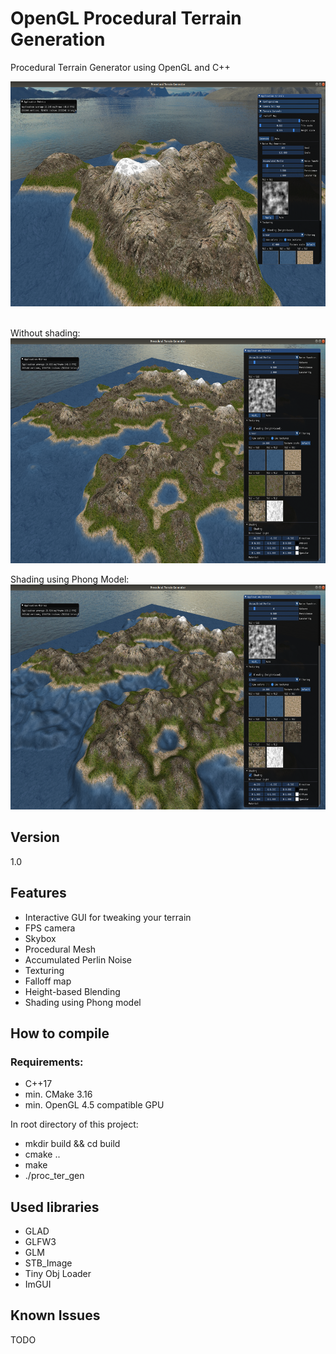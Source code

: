 # OpenGL Procedural Terrain Generation
Procedural Terrain Generator using OpenGL and C++

<img src="images/version_1_0.png" width="640" height="360">

<br/>Without shading:<br/>
<img src="images/non_shaded.png" width="640" height="360">

Shading using Phong Model:<br/>
<img src="images/shaded.png" width="640" height="360">

## Version
1.0

## Features
* Interactive GUI for tweaking your terrain
* FPS camera
* Skybox
* Procedural Mesh
* Accumulated Perlin Noise
* Texturing
* Falloff map
* Height-based Blending
* Shading using Phong model

## How to compile

### Requirements:
* C++17
* min. CMake 3.16
* min. OpenGL 4.5 compatible GPU

In root directory of this project:
* mkdir build && cd build
* cmake ..
* make
* ./proc_ter_gen

## Used libraries
* GLAD
* GLFW3
* GLM
* STB_Image
* Tiny Obj Loader
* ImGUI

## Known Issues
TODO
